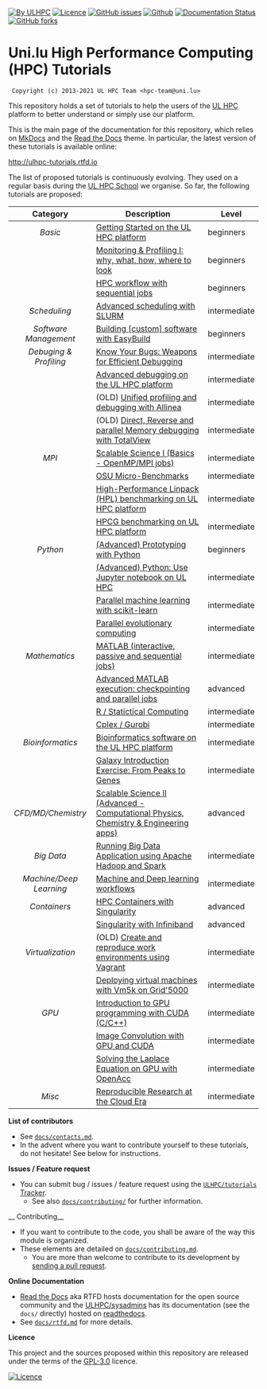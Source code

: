 [![By ULHPC](https://img.shields.io/badge/by-ULHPC-blue.svg)](https://hpc.uni.lu) [![Licence](https://img.shields.io/badge/license-GPL--3.0-blue.svg)](http://www.gnu.org/licenses/gpl-3.0.html) [![GitHub issues](https://img.shields.io/github/issues/ULHPC/tutorials.svg)](https://github.com/ULHPC/tutorials/issues/) [![Github](https://img.shields.io/badge/sources-github-green.svg)](https://github.com/ULHPC/tutorials/) [![Documentation Status](http://readthedocs.org/projects/ulhpc-tutorials/badge/?version=latest)](http://ulhpc-tutorials.readthedocs.io) [![GitHub forks](https://img.shields.io/github/stars/ULHPC/tutorials.svg?style=social&label=Star)](https://github.com/ULHPC/tutorials)

# Uni.lu High Performance Computing (HPC) Tutorials

     Copyright (c) 2013-2021 UL HPC Team <hpc-team@uni.lu>

This repository holds a set of tutorials to help the users of the [UL HPC](https://hpc.uni.lu) platform to better understand or simply use our platform.

This is the main page of the documentation for this repository, which relies on [MkDocs](http://www.mkdocs.org/) and the [Read the Docs](http://readthedocs.io) theme.
In particular, the latest version of these tutorials is available online:

<http://ulhpc-tutorials.rtfd.io>

The list of proposed tutorials is continuously evolving.
They used on a regular basis during the [UL HPC School](http://hpc.uni.lu/hpc-school/) we organise.
So far, the following tutorials are proposed:

| **Category**            | **Description**                                                                                       | **Level**      |
| :----------:            | ----------------------------------------------------------------------------                          | -------------- |
| _Basic_                 | [Getting Started on the UL HPC platform](beginners/)                                                  | beginners      |
|                         | [Monitoring & Profiling I: why, what, how, where to look](basic/monitoring/)                          | beginners      |
|                         | [HPC workflow with sequential jobs](basic/sequential_jobs/)                                           | beginners      |
| _Scheduling_            | [Advanced scheduling with SLURM](scheduling/advanced/)                                                | intermediate   |
| _Software Management_   | [Building [custom] software with EasyBuild](tools/easybuild/)                                         | beginners      |
| _Debuging & Profiling_  | [Know Your Bugs: Weapons for Efficient Debugging](debugging/basics/)                                  | intermediate   |
|                         | [Advanced debugging on the UL HPC platform](debugging/advanced/)                                      | intermediate   |
|                         | (OLD) [Unified profiling and debugging with Allinea](advanced/Allinea/)                               | intermediate   |
|                         | (OLD) [Direct,  Reverse and parallel Memory debugging with TotalView](advanced/TotalView/)            | intermediate   |
| _MPI_                   | [Scalable Science I (Basics - OpenMP/MPI jobs)](parallel/basics/)                                     | intermediate   |
|                         | [OSU Micro-Benchmarks](parallel/mpi/OSU_MicroBenchmarks/)                                             | intermediate   |
|                         | [High-Performance Linpack (HPL) benchmarking on UL HPC platform](parallel/mpi/HPL/)                   | intermediate   |
|                         | [HPCG benchmarking on UL HPC platform](parallel/hybrid/HPCG/)                                         | intermediate   |
| _Python_                | [(Advanced) Prototyping with Python](python/basics/)                                                  | beginners      |
|                         | [(Advanced) Python: Use Jupyter notebook on UL HPC](python/advanced/jupyter-celery)                   | intermediate   |
|                         | [Parallel machine learning with scikit-learn](python/advanced/scikit-learn)                           | intermediate   |
|                         | [Parallel evolutionary computing](python/advanced/scoop-deap)                                         | intermediate   |
| _Mathematics_           | [MATLAB (interactive, passive and sequential jobs)](maths/matlab/basics/)                             | intermediate   |
|                         | [Advanced MATLAB execution: checkpointing and parallel jobs](maths/matlab/advanced/)                  | advanced       |
|                         | [R / Statictical Computing](maths/R/)                                                                 | intermediate   |
|                         | [Cplex / Gurobi](maths/Cplex-Gurobi/)                                                                 | intermediate   |
| _Bioinformatics_        | [Bioinformatics software on the UL HPC platform](bio/basics/)                                         | intermediate   |
|                         | [Galaxy Introduction Exercise: From Peaks to Genes](bio/galaxy/)                                      | intermediate   |
| _CFD/MD/Chemistry_      | [Scalable Science II (Advanced - Computational Physics, Chemistry & Engineering apps)](multiphysics/) | advanced       |
| _Big Data_              | [Running Big Data Application using Apache Hadoop and Spark ](bigdata/)                               | intermediate   |
| _Machine/Deep Learning_ | [Machine and Deep learning workflows](deep_learning/)                                                 | intermediate   |
| _Containers_            | [HPC Containers with Singularity](containers/singularity/)                                            | advanced       |
|                         | [Singularity with Infiniband](containers/singularity-inf/)                                            | advanced       |
| _Virtualization_        | (OLD) [Create and reproduce work environments using Vagrant](advanced/Vagrant/)                       | intermediate   |
|                         | [Deploying virtual machines with Vm5k on Grid'5000](advanced/vm5k/)                                   | intermediate   |
| _GPU_                   | [Introduction to GPU programming with CUDA (C/C++)](cuda/)                                            | intermediate   |
|                         | [Image Convolution with GPU and CUDA](cuda/exercises/convolution/)                                    | intermediate   |
|                         | [Solving the Laplace Equation on GPU with OpenAcc](OpenAccExe/)                                       | intermediate   |
| _Misc_                  | [Reproducible Research at the Cloud Era](misc/reproducible-research/)                                 | intermediate   |

__List of contributors__

* See [`docs/contacts.md`](contacts.md).
* In the advent where you want to contribute yourself to these tutorials, do not hesitate! See below for instructions.

__Issues / Feature request__

* You can submit bug / issues / feature request using the [`ULHPC/tutorials` Tracker](https://github.com/ULHPC/tutorials/issues).
    - See also [`docs/contributing/`](docs/contributing/) for further information.

__ Contributing__

* If you want to contribute to the code, you shall be aware of the way this module is organized.
* These elements are detailed on [`docs/contributing.md`](contributing.md).
    - You are more than welcome to contribute to its development by [sending a pull request](https://help.github.com/articles/using-pull-requests).

__Online Documentation__

* [Read the Docs](https://readthedocs.org/) aka RTFD hosts documentation for the open source community and the [ULHPC/sysadmins](https://github.com/ULHPC/tutorials) has its documentation (see the `docs/` directly) hosted on [readthedocs](http://ulhpc-tutorials.rtfd.org).
* See [`docs/rtfd.md`](rtfd.md) for more details.

__Licence__

This project and the sources proposed within this repository are released under the terms of the [GPL-3.0](LICENCE) licence.

[![Licence](https://www.gnu.org/graphics/gplv3-88x31.png)](LICENSE)
